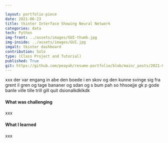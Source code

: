 ```yaml
---

layout: portfolio-piece
date: 2021-06-23
title: tkinter Interface Showing Neural Network
categories: data
tech: Python
img-front: ../assets/images/GUI-thumb.jpg
img-inside: ../assets/images/GUI.jpg
imgalt: tkinter dashboard
contribution: Solo
type: (Class Project and Tutorial)
published: True
git: https://github.com/peayah/resume-portfolio/blob/main/_posts/2021-06-23-tkinter-gui.md
---
```


xxx der var engang in abe den boede i en skov og den kunne svinge sig fra grent il gren og tage bananer og sdan og s bum pah so hhsoejje gk p gode banle ville tille trill gill quit dsionalkdklkdk

#### What was challenging
xxx

#### What I learned
xxx
